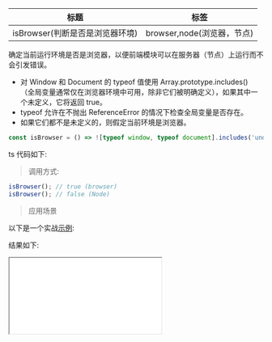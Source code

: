 | 标题                            | 标签                       |
| ------------------------------- | -------------------------- |
| isBrowser(判断是否是浏览器环境) | browser,node(浏览器，节点) |

确定当前运行环境是否是浏览器，以便前端模块可以在服务器（节点）上运行而不会引发错误。

- 对 Window 和 Document 的 typeof 值使用 Array.prototype.includes() （全局变量通常仅在浏览器环境中可用，除非它们被明确定义），如果其中一个未定义，它将返回 true。
- typeof 允许在不抛出 ReferenceError 的情况下检查全局变量是否存在。
- 如果它们都不是未定义的，则假定当前环境是浏览器。

```js
const isBrowser = () => ![typeof window, typeof document].includes('undefined');
```

ts 代码如下:

<div class="code-editor" data-url="codes/javascript/ts/is-browser.ts" data-language="typescript"></div>

> 调用方式:

```js
isBrowser(); // true (browser)
isBrowser(); // false (Node)
```

> 应用场景


以下是一个实战<a href="codes/javascript/html/is-browser.html" target="_blank" rel="noopener noreferrer">示例</a>:

<div class="code-editor" data-url="codes/javascript/html/is-browser.html" data-language="html"></div>

结果如下:

<iframe src="codes/javascript/html/is-browser.html"></iframe>
